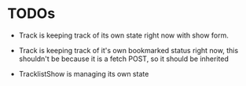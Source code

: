 # TODOs

- Track is keeping track of its own state right now with show form.
- Track is keeping track of it's own bookmarked status right now, this shouldn't be because it is a fetch POST, so it should be inherited

- TracklistShow is managing its own state
